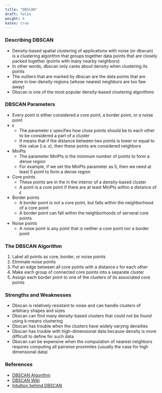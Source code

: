 ```yaml
---
title: "DBSCAN"
draft: false
weight: 6
katex: true
---
```


### Describing DBSCAN
- Density-based spatial clustering of applications with noise (or dbscan) is a clustering algorithm that groups together data points that are closely packed together (points with many nearby neighbors)
- In other words, dbscan only cares about density when clustering its points
- The outliers that are marked by dbscan are the data points that are alone in low-density regions (whose nearest neighbors are too faw away)
- Dbscan is one of the most popular density-based clustering algorithms

### DBSCAN Parameters
- Every point is either considered a core point, a border point, or a noise point
- $\epsilon$
	- The parameter $\epsilon$ specifies how close points should be to each other to be considered a part of a cluster
	- It means that if the distance between two points is lower or equal to this value (i.e. $\epsilon$), then these points are considered neighbors
- MinPts
	- The parameter MinPts is the minimum number of points to form a dense region
	- For example, if we set the MinPts parameter as 5, then we need at least 5 point to form a dense region
- Core points
	- These points are in the in the interior of a density-based cluster
	- A point is a core point if there are at least MinPts within a distance of $\epsilon$
- Border points
	- A border point is not a core point, but falls within the neighborhood of a core point
	- A border point can fall within the neighborhoods of serveral core points
- Noise points
	- A noise point is any point that is neither a core point nor a border point

### The DBSCAN Algorithm
1. Label all points as core, border, or noise points
2. Eliminate noise points
3. Put an edge between all core points with a distance $\epsilon$ for each other
4. Make each group of connected core points into a separate cluster
5. Assign each border point to one of the clusters of its associated core points

### Strengths and Weaknesses
- Dbscan is relatively resistant to noise and can handle clusters of arbitrary shapes and sizes
- Dbscan can find many density-based clusters that could not be found using k-means clustering
- Dbscan has trouble when the clusters have widely varying densities
- Dbscan has trouble with high-dimensional data because density is more difficult to define for such data
- Dbscan can be expensive when the computation of nearest neighbors requires computing all pairwise proximites (usually the case for high dimensional data)

### References
- [DBSCAN Algorithm](https://www-users.cs.umn.edu/~kumar001/dmbook/ch8.pdf)
- [DBSCAN Wiki](https://en.wikipedia.org/wiki/DBSCAN)
- [Intuition behind DBSCAN](https://towardsdatascience.com/how-dbscan-works-and-why-should-i-use-it-443b4a191c80)

